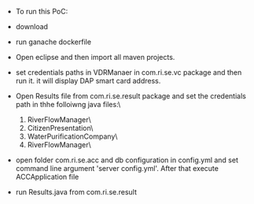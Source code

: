 * To run this PoC:
* download 
* run ganache dockerfile 
* Open eclipse and then import all maven projects.
* set credentials paths in VDRManaer in com.ri.se.vc package and then run it. it will display DAP smart card address. 
* Open Results file from com.ri.se.result package and set the credentials path in thhe folloiwng java files:\\
  1. RiverFlowManager\
  2. CitizenPresentation\
  3. WaterPurificationCompany\
  4. RiverFlowManager\
  
  
*  open folder com.ri.se.acc and db configuration in config.yml and set command line argument 'server config.yml'. After that execute ACCApplication file
* run Results.java from com.ri.se.result




